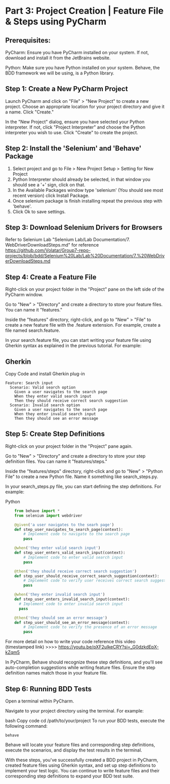 # Part 3: Project Creation | Feature File & Steps using PyCharm

## Prerequisites:
PyCharm: Ensure you have PyCharm installed on your system. 
If not, download and install it from the JetBrains website.

Python: Make sure you have Python installed on your system. Behave, the BDD framework we will be using, is a Python library.

## Step 1: Create a New PyCharm Project
Launch PyCharm and click on "File" > "New Project" to create a new project. 
Choose an appropriate location for your project directory and give it a name. 
Click "Create."

In the "New Project" dialog, ensure you have selected your Python interpreter. 
If not, click "Project Interpreter" and choose the Python interpreter you wish to use. 
Click "Create" to create the project.

## Step 2: Install the 'Selenium' and 'Behave' Package
1. Select project and go to File > New Project Setup > Setting for New Project
2. Python Interpreter should already be selected, in that window you should see a '+' sign, click on that.
3. In the Available Packages window type 'selenium' (You should see most recent version) click Install Package.
4. Once selenium package is finish installing repeat the previous step with 'behave'.
5. Click Ok to save settings.

## Step 3: Download Selenium Drivers for Browsers
Refer to Selenium Lab "Selenium Lab/Lab Documentation/7. WebDriverDownloadSteps.md" for reference https://github.com/Volatar/Group7-repo-projects/blob/bdd/Selenium%20Lab/Lab%20Documentation/7.%20WebDriverDownloadSteps.md 

## Step 4: Create a Feature File
Right-click on your project folder in the "Project" pane on the left side of the PyCharm window.

Go to "New" > "Directory" and create a directory to store your feature files. 
You can name it "features."

Inside the "features" directory, right-click, and go to "New" > "File" to create a new feature file with the .feature extension. 
For example, create a file named search.feature.

In your search.feature file, you can start writing your feature file using Gherkin syntax as explained in the previous tutorial. 
For example:

## Gherkin
Copy Code and install Gherkin plug-in

    Feature: Search input
      Scenario: Valid search option
        Given a user navigates to the search page
        When they enter valid search input
        Then they should receive correct search suggestion
      Scenario: Invalid search option
        Given a user navigates to the search page
        When they enter invalid search input
        Then they should see an error message

## Step 5: Create Step Definitions
Right-click on your project folder in the "Project" pane again.

Go to "New" > "Directory" and create a directory to store your step definition files. 
You can name it "features/steps."

Inside the "features/steps" directory, right-click and go to "New" > "Python File" to create a new Python file. 
Name it something like search_steps.py.

In your search_steps.py file, you can start defining the step definitions. 
For example:

Python

```py
    from behave import *
    from selenium import webdriver

    @given('a user navigates to the searh page')
    def step_user_navigates_to_search_page(context):
        # Implement code to navigate to the search page
        pass

    @when('they enter valid search input')
    def step_user_enters_valid_search_input(context):
        # Implement code to enter valid search input
        pass

    @then('they should receive correct search suggestion')
    def step_user_should_receive_correct_search_suggestion(context):
        # Implement code to verify user receives correct search suggestion
        pass

    @when('they enter invalid search input')
    def step_user_enters_invalid_search_input(context):
      # Implement code to enter invalid search input
      pass

    @then('they should see an error message')
    def step_user_should_see_an_error_message(context):
        # Implement code to verify the presence of an error message
        pass
```
For more detail on how to write your code reference this video (timestamped link) >>>> [https://youtu.be/pXF2uIkeCRY?si=_G0dzkdEpX-kZqm5 ](https://youtu.be/pXF2uIkeCRY?si=yGoMspJ2p8EbOKSy&t=680)


In PyCharm, Behave should recognize these step definitions, and you'll see auto-completion suggestions while writing feature files. 
Ensure the step definition names match those in your feature file.

## Step 6: Running BDD Tests
Open a terminal within PyCharm.

Navigate to your project directory using the terminal. For example:

bash
Copy code
cd /path/to/your/project
To run your BDD tests, execute the following command:

```
behave
```

Behave will locate your feature files and corresponding step definitions, execute the scenarios, and display the test results in the terminal.

With these steps, you've successfully created a BDD project in PyCharm, created feature files using Gherkin syntax, and set up step definitions to implement your test logic. 
You can continue to write feature files and their corresponding step definitions to expand your BDD test suite.
